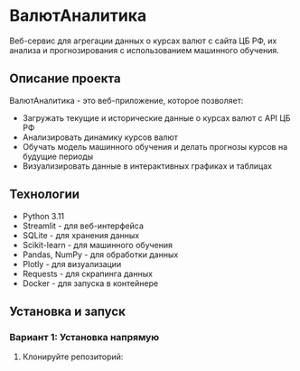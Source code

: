 # ВалютАналитика

Веб-сервис для агрегации данных о курсах валют с сайта ЦБ РФ, их анализа и прогнозирования с использованием машинного обучения.

## Описание проекта

ВалютАналитика - это веб-приложение, которое позволяет:
- Загружать текущие и исторические данные о курсах валют с API ЦБ РФ
- Анализировать динамику курсов валют
- Обучать модель машинного обучения и делать прогнозы курсов на будущие периоды
- Визуализировать данные в интерактивных графиках и таблицах

## Технологии

- Python 3.11
- Streamlit - для веб-интерфейса
- SQLite - для хранения данных
- Scikit-learn - для машинного обучения
- Pandas, NumPy - для обработки данных
- Plotly - для визуализации
- Requests - для скрапинга данных
- Docker - для запуска в контейнере

## Установка и запуск

### Вариант 1: Установка напрямую

1. Клонируйте репозиторий:
